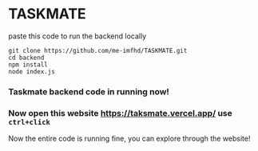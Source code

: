 # TASKMATE
paste this code to run the backend locally
```
git clone https://github.com/me-imfhd/TASKMATE.git
cd backend
npm install
node index.js
```
### Taskmate backend code in running now!
### Now open this website https://taksmate.vercel.app/ use `ctrl+click`
Now the entire code is running fine, you can explore through the website!
